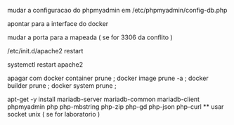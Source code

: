 
mudar a configuracao do phpmyadmin em /etc/phpmyadmin/config-db.php

apontar para a interface do docker 

mudar a porta para a mapeada ( se for 3306 da conflito ) 

/etc/init.d/apache2 restart

systemctl restart apache2

apagar com docker container prune ; docker image prune -a ; docker builder prune ; docker system prune ; 

apt-get -y install mariadb-server mariadb-common mariadb-client phpmyadmin php php-mbstring php-zip php-gd php-json php-curl ** usar socket unix ( se for laboratorio )



